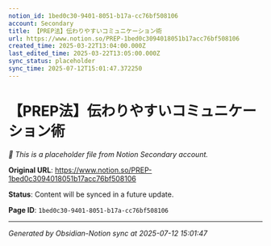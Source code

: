 ```yaml
---
notion_id: 1bed0c30-9401-8051-b17a-cc76bf508106
account: Secondary
title: 【PREP法】伝わりやすいコミュニケーション術
url: https://www.notion.so/PREP-1bed0c3094018051b17acc76bf508106
created_time: 2025-03-22T13:04:00.000Z
last_edited_time: 2025-03-22T13:05:00.000Z
sync_status: placeholder
sync_time: 2025-07-12T15:01:47.372250
---
```


# 【PREP法】伝わりやすいコミュニケーション術

*🔄 This is a placeholder file from Notion Secondary account.*

**Original URL**: https://www.notion.so/PREP-1bed0c3094018051b17acc76bf508106

**Status**: Content will be synced in a future update.

**Page ID**: `1bed0c30-9401-8051-b17a-cc76bf508106`

---

*Generated by Obsidian-Notion sync at 2025-07-12 15:01:47*
